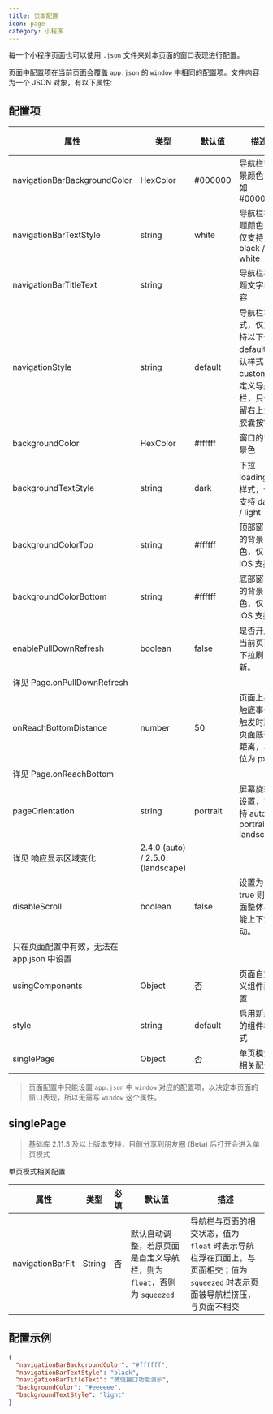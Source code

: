 ```yaml
---
title: 页面配置
icon: page
category: 小程序
---
```


每一个小程序页面也可以使用 `.json` 文件来对本页面的窗口表现进行配置。

<!-- more -->

页面中配置项在当前页面会覆盖 `app.json` 的 `window` 中相同的配置项。文件内容为一个 JSON 对象，有以下属性:

## 配置项

| 属性                                       | 类型                             | 默认值   | 描述                                                                                 | 最低版本          |
| ------------------------------------------ | -------------------------------- | -------- | ------------------------------------------------------------------------------------ | ----------------- |
| navigationBarBackgroundColor               | HexColor                         | #000000  | 导航栏背景颜色，如 #000000                                                           |
| navigationBarTextStyle                     | string                           | white    | 导航栏标题颜色，仅支持 black / white                                                 |
| navigationBarTitleText                     | string                           |          | 导航栏标题文字内容                                                                   |
| navigationStyle                            | string                           | default  | 导航栏样式，仅支持以下值: default 默认样式 custom 自定义导航栏，只保留右上角胶囊按钮 |                   | 微信客户端 7.0.0 |
| backgroundColor                            | HexColor                         | #ffffff  | 窗口的背景色                                                                         |
| backgroundTextStyle                        | string                           | dark     | 下拉 loading 的样式，仅支持 dark / light                                             |
| backgroundColorTop                         | string                           | #ffffff  | 顶部窗口的背景色，仅 iOS 支持                                                        | 微信客户端 6.5.16 |
| backgroundColorBottom                      | string                           | #ffffff  | 底部窗口的背景色，仅 iOS 支持                                                        | 微信客户端 6.5.16 |
| enablePullDownRefresh                      | boolean                          | false    | 是否开启当前页面下拉刷新。                                                           |
| 详见 Page.onPullDownRefresh                |
| onReachBottomDistance                      | number                           | 50       | 页面上拉触底事件触发时距页面底部距离，单位为 px。                                    |
| 详见 Page.onReachBottom                    |
| pageOrientation                            | string                           | portrait | 屏幕旋转设置，支持 auto / portrait / landscape                                       |
| 详见 响应显示区域变化                      | 2.4.0 (auto) / 2.5.0 (landscape) |
| disableScroll                              | boolean                          | false    | 设置为 true 则页面整体不能上下滚动。                                                 |
| 只在页面配置中有效，无法在 app.json 中设置 |
| usingComponents                            | Object                           | 否       | 页面自定义组件配置                                                                   | 1.6.3             |
| style                                      | string                           | default  | 启用新版的组件样式                                                                   | 2.10.2            |
| singlePage                                 | Object                           | 否       | 单页模式相关配置                                                                     | 2.12.0            |

> 页面配置中只能设置 `app.json` 中 `window` 对应的配置项，以决定本页面的窗口表现，所以无需写 `window` 这个属性。

## singlePage

> 基础库 2.11.3 及以上版本支持，目前分享到朋友圈 (Beta) 后打开会进入单页模式

单页模式相关配置

| 属性             | 类型   | 必填 | 默认值                                                            | 描述                                                                                                                      |
| ---------------- | ------ | ---- | ----------------------------------------------------------------- | ------------------------------------------------------------------------------------------------------------------------- |
| navigationBarFit | String | 否   | 默认自动调整，若原页面是自定义导航栏，则为 `float`，否则为 `squeezed` | 导航栏与页面的相交状态，值为 `float` 时表示导航栏浮在页面上，与页面相交；值为 `squeezed` 时表示页面被导航栏挤压，与页面不相交 |

## 配置示例

```json
{
  "navigationBarBackgroundColor": "#ffffff",
  "navigationBarTextStyle": "black",
  "navigationBarTitleText": "微信接口功能演示",
  "backgroundColor": "#eeeeee",
  "backgroundTextStyle": "light"
}
```
